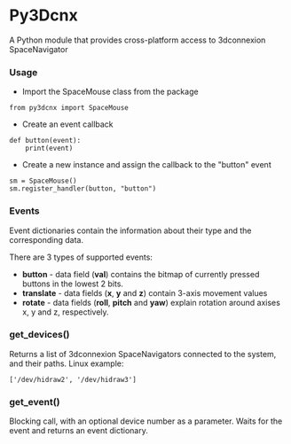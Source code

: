 # Py3Dcnx
A Python module that provides cross-platform access to 3dconnexion
SpaceNavigator

### Usage
* Import the SpaceMouse class from the package
```
from py3dcnx import SpaceMouse
```
* Create an event callback
```
def button(event):
    print(event)
```
* Create a new instance and assign the callback to the "button" event
```
sm = SpaceMouse()
sm.register_handler(button, "button")
```

### Events
Event dictionaries contain the information about their type and the corresponding data.

There are 3 types of supported events:
* **button** - data field (**val**) contains the bitmap of currently
pressed buttons in the lowest 2 bits.
* **translate** - data fields (**x**, **y** and **z**) contain 3-axis movement
values
* **rotate** - data fields (**roll**, **pitch** and **yaw**) explain rotation
around axises x, y and z, respectively.

### get_devices()
Returns a list of 3dconnexion SpaceNavigators connected to the system,
and their paths. Linux example:
```
['/dev/hidraw2', '/dev/hidraw3']
```

### get_event()
Blocking call, with an optional device number as a parameter. Waits for the
event and returns an event dictionary.
